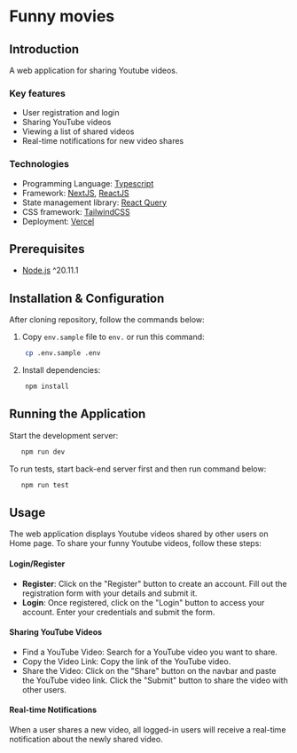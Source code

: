 # Funny movies

## Introduction

A web application for sharing Youtube videos.

### Key features

- User registration and login
- Sharing YouTube videos
- Viewing a list of shared videos
- Real-time notifications for new video shares 

### Technologies

- Programming Language: [Typescript](https://www.typescriptlang.org/)
- Framework: [NextJS](https://nextjs.org/), [ReactJS](https://react.dev/)
- State management library: [React Query](https://tanstack.com/query/v3)
- CSS framework: [TailwindCSS](https://tailwindcss.com/)
- Deployment: [Vercel](https://vercel.com/) 

## Prerequisites

- [Node.js](https://nodejs.org/en/download/package-manager/current) ^20.11.1

## Installation & Configuration

After cloning repository, follow the commands below:
1. Copy `env.sample` file to `env.` or run this command:
```bash
    cp .env.sample .env
```
2. Install dependencies:
```bash
    npm install
```

## Running the Application

Start the development server:
```bash
   npm run dev
```
To run tests, start back-end server first and then run command below:
```bash
   npm run test 
```

## Usage 

The web application displays Youtube videos shared by other users on Home page. 
To share your funny Youtube videos, follow these steps:

#### Login/Register

- **Register**: Click on the "Register" button to create an account. Fill out the registration form with your details and submit it.
- **Login**: Once registered, click on the "Login" button to access your account. Enter your credentials and submit the form.

#### Sharing YouTube Videos

- Find a YouTube Video: Search for a YouTube video you want to share.
- Copy the Video Link: Copy the link of the YouTube video.
- Share the Video: Click on the "Share" button on the navbar and paste the YouTube video link. Click the "Submit" button to share the video with other users.

#### Real-time Notifications

When a user shares a new video, all logged-in users will receive a real-time notification about the newly shared video.